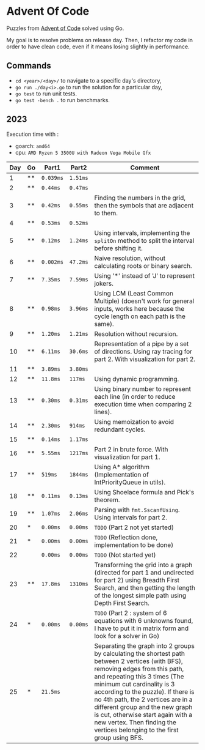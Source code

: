 # Advent Of Code

Puzzles from [Advent of Code](https://adventofcode.com/) solved using Go.

My goal is to resolve problems on release day. Then, I refactor my code in order to have clean code, even if it means losing slightly in performance.

## Commands

- `cd <year>/<day>/` to navigate to a specific day's directory,
- `go run ./day<i>.go` to run the solution for a particular day,
- `go test` to run unit tests.
- `go test -bench .` to run benchmarks.

## 2023

Execution time with :
- goarch: `amd64`
- cpu: `AMD Ryzen 5 3500U with Radeon Vega Mobile Gfx`

| Day | Go | Part1     | Part2     | Comment                                                          |
|-----|----|-----------|-----------|------------------------------------------------------------------|
| 1   | ** | `0.039ms` | `1.51ms`  |                                                                  |
| 2   | ** | `0.44ms`  | `0.47ms`  |                                                                  |
| 3   | ** | `0.42ms`  | `0.55ms`  | Finding the numbers in the grid, then the symbols that are adjacent to them. |
| 4   | ** | `0.53ms`  | `0.52ms`  |                                                                  |
| 5   | ** | `0.12ms`  | `1.24ms`  | Using intervals, implementing the `splitOn` method to split the interval before shifting it. |
| 6   | ** | `0.002ms` | `47.2ms`  | Naive resolution, without calculating roots or binary search.    |
| 7   | ** | `7.35ms`  | `7.59ms`  | Using '*' instead of 'J' to represent jokers.                    |
| 8   | ** | `0.98ms`  | `3.96ms`  | Using LCM (Least Common Multiple) (doesn't work for general inputs, works here because the cycle length on each path is the same). |
| 9   | ** | `1.20ms`  | `1.21ms`  | Resolution without recursion.                                    |
| 10  | ** | `6.11ms`  | `30.6ms`  | Representation of a pipe by a set of directions. Using ray tracing for part 2. With visualization for part 2. |
| 11  | ** | `3.89ms`  | `3.80ms`  |                                                                  |
| 12  | ** | `11.8ms`  | `117ms`   | Using dynamic programming.                                       |
| 13  | ** | `0.30ms`  | `0.31ms`  | Using binary number to represent each line (in order to reduce execution time when comparing 2 lines). |
| 14  | ** | `2.30ms`  | `914ms`   | Using memoization to avoid redundant cycles.                     |
| 15  | ** | `0.14ms`  | `1.17ms`  |                                                                  |
| 16  | ** | `5.55ms`  | `1217ms`  | Part 2 in brute force. With visualization for part 1.            |
| 17  | ** | `519ms`   | `1844ms`  | Using A* algorithm (Implementation of IntPriorityQueue in utils). |
| 18  | ** | `0.11ms`  | `0.13ms`  | Using Shoelace formula and Pick's theorem.                       |
| 19  | ** | `1.07ms`  | `2.06ms`  | Parsing with `fmt.SscanfUsing`. Using intervals for part 2.      |
| 20  | *  | `0.00ms`  | `0.00ms`  | `TODO` (Part 2 not yet started)                                  |
| 21  | *  | `0.00ms`  | `0.00ms`  | `TODO` (Reflection done, implementation to be done)              |
| 22  |    | `0.00ms`  | `0.00ms`  | `TODO` (Not started yet)                                         |
| 23  | ** | `17.8ms`  | `1310ms`  | Transforming the grid into a graph (directed for part 1 and undirected for part 2) using Breadth First Search, and then getting the length of the longest simple path using Depth First Search. |
| 24  | *  | `0.00ms`  | `0.00ms`  | `TODO` (Part 2 : system of 6 equations with 6 unknowns found, I have to put it in matrix form and look for a solver in Go) |
| 25  | *  | `21.5ms`  |           | Separating the graph into 2 groups by calculating the shortest path between 2 vertices (with BFS), removing edges from this path, and repeating this 3 times (The minimum cut cardinality is 3 according to the puzzle). If there is no 4th path, the 2 vertices are in a different group and the new graph is cut, otherwise start again with a new vertex. Then finding the vertices belonging to the first group using BFS. |
